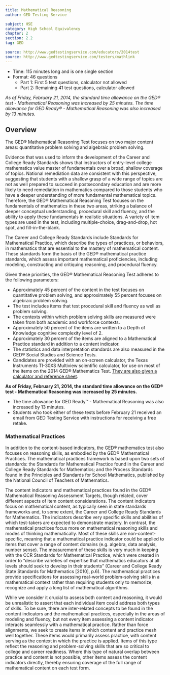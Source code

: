 ```yaml
---
title: Mathematical Reasoning
author: GED Testing Service

subject: HSE
category: High School Equivalency
chapter: 2
section: 2.2
tag: GED

source: http://www.gedtestingservice.com/educators/2014test
source: http://www.gedtestingservice.com/testers/mathlink
---
```

  * Time: 115 minutes long and is one single section
  * Format: 46 questions
    * Part 1: First 5 test questions, calculator not allowed
    * Part 2: Remaining 41 test questions, calculator allowed

*As of Friday, February 21, 2014, the standard time allowance on the GED® test - Mathematical Reasoning was increased by 25 minutes. The time allowance for GED Ready® - Mathematical Reasoning was also increased by 13 minutes.*

## Overview

The GED® Mathematical Reasoning Test focuses on two major content areas: quantitative problem solving and algebraic problem solving.

Evidence that was used to inform the development of the Career and College Ready Standards shows that instructors of entry-level college mathematics value master of fundamentals over a broad, shallow coverage of topics. National remediation data are consistent with this perspective, suggesting that students with a shallow grasp of a wide range of topics are not as well prepared to succeed in postsecondary education and are more likely to need remediation in mathematics compared to those students who have a deeper understanding of more fundamental mathematical topics. Therefore, the GED® Mathematical Reasoning Test focuses on the fundamentals of mathematics in these two areas, striking a balance of deeper conceptual understanding, procedural skill and fluency, and the ability to apply these fundamentals in realistic situations. A variety of item types are used in the test, including multiple-choice, drag-and-drop, hot spot, and fill-in-the-blank.

The Career and College Ready Standards include Standards for Mathematical Practice, which describe the types of practices, or behaviors, in mathematics that are essential to the mastery of mathematical content. These standards form the basis of the GED® mathematical practice standards, which assess important mathematical proficiencies, including modeling, constructing and critiquing reasoning, and procedural fluency.

Given these priorities, the GED® Mathematical Reasoning Test adheres to the following parameters:

  * Approximately 45 percent of the content in the test focuses on quantitative problem solving, and approximately 55 percent focuses on algebraic problem solving.
  * The test includes items that test procedural skill and fluency as well as problem solving.
  * The contexts within which problem solving skills are measured were taken from both academic and workforce contexts.
  * Approximately 50 percent of the items are written to a Depth of Knowledge cognitive complexity level of 2.
  * Approximately 30 percent of the items are aligned to a Mathematical Practice standard in addition to a content indicator.
  * The statistics and data interpretation standards are also measured in the GED® Social Studies and Science Tests.
  * Candidates are provided with an on-screen calculator, the Texas Instruments TI-30XS Multiview scientific calculator, for use on most of the items on the 2014 GED® Mathematics Test. [They are also given a calculator and reference sheet](http://www.gedtestingservice.com/uploads/files/e4ef18cbb577b185107bb4847c193573.pdf).
  
**As of Friday, February 21, 2014, the standard time allowance on the GED® test - Mathematical Reasoning was increased by 25 minutes.**

  * The time allowance for GED Ready&trade; - Mathematical Reasoning was also increased by 13 minutes.
  * Students who took either of these tests before February 21 received an email from GED Testing Service with instructions for receiving a free retake.

### Mathematical Practices

In addition to the content-based indicators, the GED® mathematics test also focuses on reasoning skills, as embodied by the GED® Mathematical Practices. The mathematical practices framework is based upon two sets of standards: the Standards for Mathematical Practice found in the Career and College Ready Standards for Mathematics; and the Process Standards found in the Principles and Standards for School Mathematics, published by the National Council of Teachers of Mathematics.

The content indicators and mathematical practices found in the GED® Mathematical Reasoning Assessment Targets, though related, cover different aspects of item content considerations. The content indicators focus on mathematical content, as typically seen in state standards frameworks and, to some extent, the Career and College Ready Standards for Mathematics. The indicators describe very specific skills and abilities of which test-takers are expected to demonstrate mastery. In contrast, the mathematical practices focus more on mathematical reasoning skills and modes of thinking mathematically. Most of these skills are non-content-specific, meaning that a mathematical practice indicator could be applied to items that cover a range of content domains (e.g. algebra, data analysis, number sense). The measurement of these skills is very much in keeping with the CCR Standards for Mathematical Practice, which were created in order to “describe varieties of expertise that mathematics educators at all levels should seek to develop in their students” (Career and College Ready State Standards for Mathematics [2010], p.6). The mathematical practices provide specifications for assessing real-world problem-solving skills in a mathematical context rather than requiring students only to memorize, recognize and apply a long list of mathematical algorithms.

While we consider it crucial to assess both content and reasoning, it would be unrealistic to assert that each individual item could address both types of skills. To be sure, there are inter-related concepts to be found in the content indicators and the mathematical practices, especially in the areas of modeling and fluency, but not every item assessing a content indicator interacts seamlessly with a mathematical practice. Rather than force alignments, we seek to create items in which content and practice mesh well together. These items would primarily assess practice, with content serving as the context in which the practice is applied. Items of this type reflect the reasoning and problem-solving skills that are so critical to college and career readiness. Where this type of natural overlap between practice and content is not possible, other items assess the content indicators directly, thereby ensuring coverage of the full range of mathematical content on each test form.